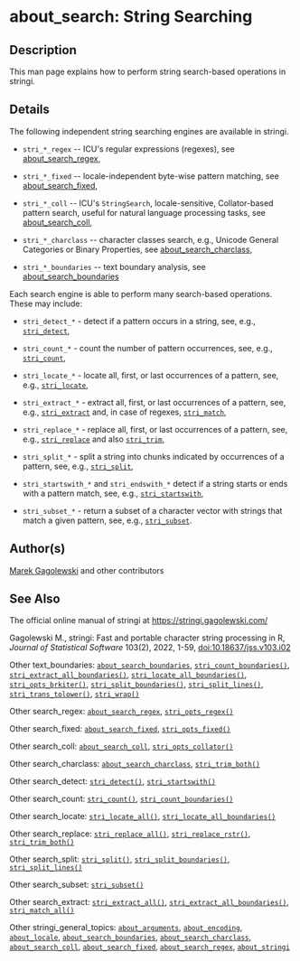 # about_search: String Searching

## Description

This man page explains how to perform string search-based operations in <span class="pkg">stringi</span>.

## Details

The following independent string searching engines are available in <span class="pkg">stringi</span>.

-   `stri_*_regex` -- <span class="pkg">ICU</span>\'s regular expressions (regexes), see [about_search_regex](about_search_regex.md),

-   `stri_*_fixed` -- locale-independent byte-wise pattern matching, see [about_search_fixed](about_search_fixed.md),

-   `stri_*_coll` -- <span class="pkg">ICU</span>\'s `StringSearch`, locale-sensitive, Collator-based pattern search, useful for natural language processing tasks, see [about_search_coll](about_search_coll.md),

-   `stri_*_charclass` -- character classes search, e.g., Unicode General Categories or Binary Properties, see [about_search_charclass](about_search_charclass.md),

-   `stri_*_boundaries` -- text boundary analysis, see [about_search_boundaries](about_search_boundaries.md)

Each search engine is able to perform many search-based operations. These may include:

-   `stri_detect_*` - detect if a pattern occurs in a string, see, e.g., [`stri_detect`](stri_detect.md),

-   `stri_count_*` - count the number of pattern occurrences, see, e.g., [`stri_count`](stri_count.md),

-   `stri_locate_*` - locate all, first, or last occurrences of a pattern, see, e.g., [`stri_locate`](stri_locate.md),

-   `stri_extract_*` - extract all, first, or last occurrences of a pattern, see, e.g., [`stri_extract`](stri_extract.md) and, in case of regexes, [`stri_match`](stri_match.md),

-   `stri_replace_*` - replace all, first, or last occurrences of a pattern, see, e.g., [`stri_replace`](stri_replace.md) and also [`stri_trim`](stri_trim.md),

-   `stri_split_*` - split a string into chunks indicated by occurrences of a pattern, see, e.g., [`stri_split`](stri_split.md),

-   `stri_startswith_*` and `stri_endswith_*` detect if a string starts or ends with a pattern match, see, e.g., [`stri_startswith`](stri_startsendswith.md),

-   `stri_subset_*` - return a subset of a character vector with strings that match a given pattern, see, e.g., [`stri_subset`](stri_subset.md).

## Author(s)

[Marek Gagolewski](https://www.gagolewski.com/) and other contributors

## See Also

The official online manual of <span class="pkg">stringi</span> at <https://stringi.gagolewski.com/>

Gagolewski M., <span class="pkg">stringi</span>: Fast and portable character string processing in R, *Journal of Statistical Software* 103(2), 2022, 1-59, [doi:10.18637/jss.v103.i02](https://doi.org/10.18637/jss.v103.i02)

Other text_boundaries: [`about_search_boundaries`](about_search_boundaries.md), [`stri_count_boundaries()`](stri_count_boundaries.md), [`stri_extract_all_boundaries()`](stri_extract_boundaries.md), [`stri_locate_all_boundaries()`](stri_locate_boundaries.md), [`stri_opts_brkiter()`](stri_opts_brkiter.md), [`stri_split_boundaries()`](stri_split_boundaries.md), [`stri_split_lines()`](stri_split_lines.md), [`stri_trans_tolower()`](stri_trans_casemap.md), [`stri_wrap()`](stri_wrap.md)

Other search_regex: [`about_search_regex`](about_search_regex.md), [`stri_opts_regex()`](stri_opts_regex.md)

Other search_fixed: [`about_search_fixed`](about_search_fixed.md), [`stri_opts_fixed()`](stri_opts_fixed.md)

Other search_coll: [`about_search_coll`](about_search_coll.md), [`stri_opts_collator()`](stri_opts_collator.md)

Other search_charclass: [`about_search_charclass`](about_search_charclass.md), [`stri_trim_both()`](stri_trim.md)

Other search_detect: [`stri_detect()`](stri_detect.md), [`stri_startswith()`](stri_startsendswith.md)

Other search_count: [`stri_count()`](stri_count.md), [`stri_count_boundaries()`](stri_count_boundaries.md)

Other search_locate: [`stri_locate_all()`](stri_locate.md), [`stri_locate_all_boundaries()`](stri_locate_boundaries.md)

Other search_replace: [`stri_replace_all()`](stri_replace.md), [`stri_replace_rstr()`](stri_replace_rstr.md), [`stri_trim_both()`](stri_trim.md)

Other search_split: [`stri_split()`](stri_split.md), [`stri_split_boundaries()`](stri_split_boundaries.md), [`stri_split_lines()`](stri_split_lines.md)

Other search_subset: [`stri_subset()`](stri_subset.md)

Other search_extract: [`stri_extract_all()`](stri_extract.md), [`stri_extract_all_boundaries()`](stri_extract_boundaries.md), [`stri_match_all()`](stri_match.md)

Other stringi_general_topics: [`about_arguments`](about_arguments.md), [`about_encoding`](about_encoding.md), [`about_locale`](about_locale.md), [`about_search_boundaries`](about_search_boundaries.md), [`about_search_charclass`](about_search_charclass.md), [`about_search_coll`](about_search_coll.md), [`about_search_fixed`](about_search_fixed.md), [`about_search_regex`](about_search_regex.md), [`about_stringi`](about_stringi.md)
